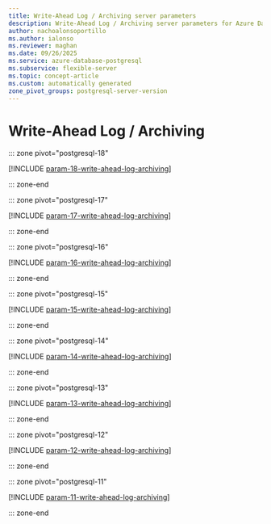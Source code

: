 ```yaml
---
title: Write-Ahead Log / Archiving server parameters
description: Write-Ahead Log / Archiving server parameters for Azure Database for PostgreSQL flexible server.
author: nachoalonsoportillo
ms.author: ialonso
ms.reviewer: maghan
ms.date: 09/26/2025
ms.service: azure-database-postgresql
ms.subservice: flexible-server
ms.topic: concept-article
ms.custom: automatically generated
zone_pivot_groups: postgresql-server-version
---
```

# Write-Ahead Log / Archiving


::: zone pivot="postgresql-18"

[!INCLUDE [param-18-write-ahead-log-archiving](./includes/param-18-write-ahead-log-archiving.md)]

::: zone-end


::: zone pivot="postgresql-17"

[!INCLUDE [param-17-write-ahead-log-archiving](./includes/param-17-write-ahead-log-archiving.md)]

::: zone-end


::: zone pivot="postgresql-16"

[!INCLUDE [param-16-write-ahead-log-archiving](./includes/param-16-write-ahead-log-archiving.md)]

::: zone-end


::: zone pivot="postgresql-15"

[!INCLUDE [param-15-write-ahead-log-archiving](./includes/param-15-write-ahead-log-archiving.md)]

::: zone-end


::: zone pivot="postgresql-14"

[!INCLUDE [param-14-write-ahead-log-archiving](./includes/param-14-write-ahead-log-archiving.md)]

::: zone-end


::: zone pivot="postgresql-13"

[!INCLUDE [param-13-write-ahead-log-archiving](./includes/param-13-write-ahead-log-archiving.md)]

::: zone-end


::: zone pivot="postgresql-12"

[!INCLUDE [param-12-write-ahead-log-archiving](./includes/param-12-write-ahead-log-archiving.md)]

::: zone-end


::: zone pivot="postgresql-11"

[!INCLUDE [param-11-write-ahead-log-archiving](./includes/param-11-write-ahead-log-archiving.md)]

::: zone-end


